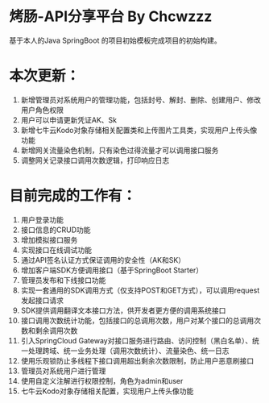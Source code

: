 # 烤肠-API分享平台 By Chcwzzz

基于本人的Java SpringBoot 的项目初始模板完成项目的初始构建。

# 本次更新：
1. 新增管理员对系统用户的管理功能，包括封号、解封、删除、创建用户、修改用户角色权限
2. 用户可以申请更新凭证AK、Sk
3. 新增七牛云Kodo对象存储相关配置类和上传图片工具类，实现用户上传头像功能
4. 新增网关流量染色机制，只有染色过得流量才可以调用接口服务
5. 调整网关记录接口调用次数逻辑，打印响应日志

# 目前完成的工作有：
1. 用户登录功能
2. 接口信息的CRUD功能
3. 增加模拟接口服务
4. 实现接口在线调试功能
5. 通过API签名认证方式保证调用的安全性（AK和SK）
6. 增加客户端SDK方便调用接口（基于SpringBoot Starter）
7. 管理员发布和下线接口功能
8. 实现一套通用的SDK调用方式（仅支持POST和GET方式），可以调用request发起接口请求
9. SDK提供调用翻译文本接口方法，供开发者更方便的调用系统接口
10. 接口调用次数统计功能，包括接口的总调用次数，用户对某个接口的总调用次数和剩余调用次数 
11. 引入SpringCloud Gateway对接口服务进行路由、访问控制（黑白名单）、统一处理跨域、统一业务处理（调用次数统计）、流量染色、统一日志
12. 使用乐观锁防止多线程下接口调用超出剩余次数限制，防止用户恶意刷接口
13. 管理员对系统用户进行管理
14. 使用自定义注解进行权限控制，角色为admin和user
15. 七牛云Kodo对象存储相关配置，实现用户上传头像功能
